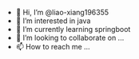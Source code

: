 - 👋 Hi, I’m @liao-xiang196355
- 👀 I’m interested in java
- 🌱 I’m currently learning springboot
- 💞️ I’m looking to collaborate on ...
- 📫 How to reach me ...

<!---
liao-xiang196355/liao-xiang196355 is a ✨ special ✨ repository because its `README.md` (this file) appears on your GitHub profile.
You can click the Preview link to take a look at your changes.
--->
